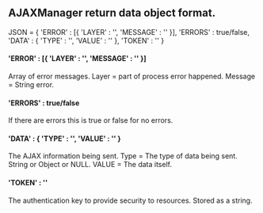 ## AJAXManager return data object format.
JSON = {
'ERROR' : [{ 'LAYER' : '', 'MESSAGE' : '' }],
'ERRORS' : true/false,
'DATA' : { 'TYPE' : '', 'VALUE' : '' },
'TOKEN' : ''
}
	   
#### 'ERROR' : [{ 'LAYER' : '', 'MESSAGE' : '' }]
Array of error messages.  Layer = part of process error happened.  Message = String error.
#### 'ERRORS' : true/false
If there are errors this is true or false for no errors.
#### 'DATA' : { 'TYPE' : '', 'VALUE' : '' }
The AJAX information being sent.  Type = The type of data being sent.  String or Object or NULL.
VALUE = The data itself.
#### 'TOKEN' : ''
The authentication key to provide security to resources.  Stored as a string.
